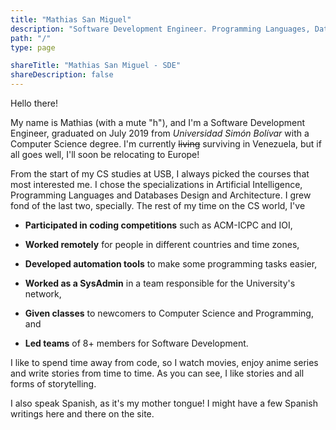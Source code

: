```yaml
---
title: "Mathias San Miguel"
description: "Software Development Engineer. Programming Languages, Databases and Artificial Intelligence."
path: "/"
type: page

shareTitle: "Mathias San Miguel - SDE"
shareDescription: false
---
```


Hello there! 

My name is Mathias (with a mute "h"), and I'm a Software Development Engineer, graduated on July 2019 from _Universidad Simón Bolívar_ with a Computer Science degree. I'm currently ~~living~~ surviving in Venezuela, but if all goes well, I'll soon be relocating to Europe!

From the start of my CS studies at USB, I always picked the courses that most interested me. I chose the specializations in Artificial Intelligence, Programming Languages and Databases Design and Architecture. I grew fond of the last two, specially. The rest of my time on the CS world, I've 

+ **Participated in coding competitions** such as ACM-ICPC and IOI,

+ **Worked remotely** for people in different countries and time zones,

+ **Developed automation tools** to make some programming tasks easier,

+ **Worked as a SysAdmin** in a team responsible for the University's network,

+ **Given classes** to newcomers to Computer Science and Programming, and

+ **Led teams** of 8+ members for Software Development.

I like to spend time away from code, so I watch movies, enjoy anime series and write stories from time to time. As you can see, I like stories and all forms of storytelling.

I also speak Spanish, as it's my mother tongue! I might have a few Spanish writings here and there on the site.
